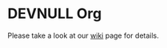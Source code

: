 # DEVNULL Org

Please take a look at our [wiki](https://github.com/v0d1ch/devnull/wiki/DEVNULL-Org) page for details.

